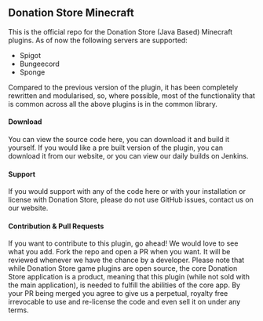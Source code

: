 ## Donation Store Minecraft
This is the official repo for the Donation Store (Java Based) Minecraft plugins. As of now the following servers are
supported:

- Spigot
- Bungeecord
- Sponge

Compared to the previous version of the plugin, it has been completely rewritten and modularised, so, where possible,
most of the functionality that is common across all the above plugins is in the common library.

#### Download
You can view the source code here, you can download it and build it yourself. If you would like a pre built version of
the plugin, you can download it from our website, or you can view our daily builds on Jenkins.

#### Support
If you would support with any of the code here or with your installation or license with Donation Store, please do not
use GitHub issues, contact us on our website.

#### Contribution & Pull Requests
If you want to contribute to this plugin, go ahead! We would love to see what you add. Fork the repo and open a PR
when you want. It will be reviewed whenever we have the chance by a developer. Please note that while Donation Store game
plugins are open source, the core Donation Store application is a product, meaning that this plugin (while not sold with the
main application), is needed to fulfill the abilities of the core app. By your PR being merged you agree to give us a
perpetual, royalty free irrevocable to use and re-license the code and even sell it on under any terms. 